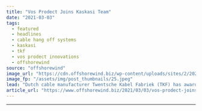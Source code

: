 ```yaml
---
title: "Vos Prodect Joins Kaskasi Team"
date: "2021-03-03"
tags: 
  - featured
  - headlines
  - cable hang off systems
  - kaskasi
  - tkf
  - vos prodect innovations
  - offshorewind
source: "offshorewind"
image_url: "https://cdn.offshorewind.biz/wp-content/uploads/sites/2/2021/03/03120002/Vos-Prodect-Joins-Kaskasi-Team.jpeg"
image_fp: "/assets/img/post_thumbnails/25.jpeg"
lead: "Dutch cable manufacturer Twentsche Kabel Fabriek (TKF) has awarded Vos Prodect Innovations with a"
article_url: "https://www.offshorewind.biz/2021/03/03/vos-prodect-joins-kaskasi-team/"
---
```


---
